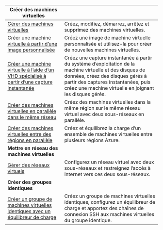 | **Créer des machines virtuelles** || 
|---|---|
| [Gérer des machines virtuelles][1] | Créez, modifiez, démarrez, arrêtez et supprimez des machines virtuelles. |
| [Créer une machine virtuelle à partir d’une image personnalisée][2] | Créez une image de machine virtuelle personnalisée et utilisez-la pour créer de nouvelles machines virtuelles. | 
| [Créer une machine virtuelle à l’aide d’un VHD spécialisé à partir d’une capture instantanée][3] | Créez une capture instantanée à partir du système d’exploitation de la machine virtuelle et des disques de données, créez des disques gérés à partir des captures instantanées, puis créez une machine virtuelle en joignant les disques gérés. |  
| [Créer des machines virtuelles en parallèle dans le même réseau][4] | Créez des machines virtuelles dans la même région sur le même réseau virtuel avec deux sous-réseaux en parallèle. |
| [Créer des machines virtuelles entre des régions en parallèle][5] | Créez et équilibrez la charge d’un ensemble de machines virtuelles entre plusieurs régions Azure. |
| **Mettre en réseau des machines virtuelles** || 
| [Gérer des réseaux virtuels][6] | Configurez un réseau virtuel avec deux sous-réseaux et restreignez l’accès à Internet vers ces deux sous-réseaux. |
| **Créer des groupes identiques** ||
| [Créer un groupe de machines virtuelles identiques avec un équilibreur de charge][7] | Créez un groupe de machines virtuelles identiques, configurez un équilibreur de charge et apportez des chaînes de connexion SSH aux machines virtuelles du groupe identique. |

[1]: ../java-sdk-manage-virtual-machines.md
[2]: https://azure.microsoft.com/resources/samples/managed-disk-java-create-virtual-machine-using-custom-image/
[3]: https://azure.microsoft.com/resources/samples/managed-disk-java-create-virtual-machine-using-specialized-disk-from-vhd/
[4]: https://azure.microsoft.com/resources/samples/compute-java-manage-virtual-machines-in-parallel/
[5]: ../java-sdk-virtual-machines-in-parallel.md
[6]: ../java-sdk-manage-virtual-networks.md
[7]: ../java-sdk-manage-vm-scalesets.md
